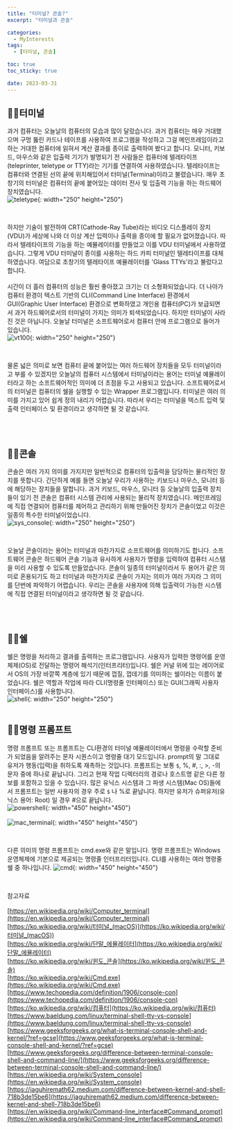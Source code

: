 ```yaml
---
title: "터미널? 콘솔?"
excerpt: "터미널과 콘솔"

categories:
  - MyInterests
tags:
  - [터미널, 콘솔]

toc: true
toc_sticky: true

date: 2023-03-31
---
```


## 🧑‍💻터미널
과거 컴퓨터는 오늘날의 컴퓨터의 모습과 많이 달랐습니다. 과거 컴퓨터는 매우 거대했으며 구멍 뚫린 카드나 테이프를 사용하여 프로그램을 작성하고 그걸 메인프레임이라고 하는 거대한 컴퓨터에 읽혀서 계산 결과를 종이로 출력하여 봤다고 합니다. 모니터, 키보드, 마우스와 같은 입출력 기기가 발명되기 전 사람들은 컴퓨터에 텔레타이프(teleprinter, teletype or TTY)라는 기기를 연결하여 사용하였습니다. 텔레타이프는 컴퓨터와 연결된 선의 끝에 위치해있어서 터미널(Terminal)이라고 불렸습니다. 매우 초창기의 터미널은 컴퓨터의 끝에 붙어있는 데이터 전사 및 입출력 기능을 하는 하드웨어 장치였습니다.
<br>
![teletype](/assets/images/MyInterest/teletype.jpeg){: width="250" height="250"}

<br>

하지만 기술이 발전하여 CRT(Cathode-Ray Tube)라는 비디오 디스플레이 장치(VDU)가 세상에 나와 더 이상 계산 입력이나 출력을 종이에 할 필요가 없어졌습니다. 따라서 텔레타이프의 기능을 하는 예뮬레이터를 만들었고 이를 VDU 터미널에서 사용하였습니다. 그렇게 VDU 터미널이 종이를 사용하는 하드 카피 터미널인 텔레타이프를 대체하였습니다. 여담으로 초창기의 텔레타이프 예뮬레이터를 'Glass TTYs'라고 불렀다고 합니다.
<br><br>
시간이 더 흘러 컴퓨터의 성능은 훨씬 좋아졌고 크기는 더 소형화되었습니다. 더 나아가 컴퓨터 환경이 텍스트 기반의 CLI(Command Line Interface) 환경에서 GUI(Graphic User Interface) 환경으로 변화하였고 개인용 컴퓨터(PC)가 보급되면서 과거 하드웨어로서의 터미널이 가지는 의미가 퇴색되었습니다. 하지만 터미널이 사라진 것은 아닙니다. 오늘날 터미널은 소프트웨어로서 컴퓨터 안에 프로그램으로 들어가 있습니다.
<br>
![vt100](/assets/images/MyInterest/VT100.png){: width="250" height="250"}

<br>

물론 넓은 의미로 보면 컴퓨터 끝에 붙어있는 여러 하드웨어 장치들을 모두 터미널이라고 부를 수 있겠지만 오늘날의 컴퓨터 시스템에서 터미널이라는 용어는 터미널 예뮬레이터라고 하는 소프트웨어적인 의미에 더 초점을 두고 사용되고 있습니다. 소프트웨어로서의 터미널은 컴퓨터의 쉘을 실행할 수 있는 Wrapper 프로그램입니다. 터미널은 여러 의미를 가지고 있어 쉽게 정의 내리기 어렵습니다. 따라서 우리는 터미널을 텍스트 입력 및 출력 인터페이스 및 환경이라고 생각하면 될 것 같습니다.

<br><br>

## 🧑‍💻콘솔
콘솔은 여러 가지 의미를 가지지만 일반적으로 컴퓨터의 입출력을 담당하는 물리적인 장치를 뜻합니다. 간단하게 예를 들면 오늘날 우리가 사용하는 키보드나 마우스, 모니터 등에 해당하는 장치들을 말합니다. 과거 키보드, 마우스, 모니터 등 오늘날의 입출력 장치들이 있기 전 콘솔은 컴퓨터 시스템 관리에 사용되는 물리적 장치였습니다. 메인프레임에 직접 연결되어 컴퓨터를 제어하고 관리하기 위해 만들어진 장치가 콘솔이었고 이것은 일종의 특수한 터미널이었습니다.
<br>
![sys_console](/assets/images/MyInterest/sysconsole.jpeg){: width="250" height="250"}

<br>

오늘날 콘솔이라는 용어는 터미널과 마찬가지로 소프트웨어를 의미하기도 합니다. 소프트웨어 콘솔은 하드웨어 콘솔 기능과 유사하게 사용자가 명령을 입력하여 컴퓨터 시스템을 미리 사용할 수 있도록 만들었습니다. 콘솔이 일종의 터미널이라서 두 용어가 같은 의미로 혼용되기도 하고 터미널과 마찬가지로 콘솔이 가지는 의미가 여러 가지라 그 의미를 단번에 파악하기 어렵습니다. 우리는 콘솔을 사용자에 의해 입출력이 가능한 시스템에 직접 연결된 터미널이라고 생각하면 될 것 같습니다.

<br><br>

## 🧑‍💻쉘
쉘은 명령을 처리하고 결과를 출력하는 프로그램입니다. 사용자가 입력한 명령어를 운영 체제(OS)로 전달하는 명령어 해석기(인터프리터)입니다. 쉘은 커널 위에 있는 레이어로서 OS의 가장 바깥쪽 계층에 있기 때문에 껍질, 껍데기를 의미하는 쉘이라는 이름이 붙었습니다. 쉘은 역할과 작업에 따라 CLI(명령줄 인터페이스) 또는 GUI(그래픽 사용자 인터페이스)를 사용합니다.
<br>
![shell](/assets/images/MyInterest/shell.png){: width="250" height="250"}
<br><br>

## 🧑‍💻명령 프롬프트
명령 프롬프트 또는 프롬프트는 CLI환경의 터미널 예뮬레이터에서 명령을 수락할 준비가 되었음을 알려주는 문자 시퀀스이고 명령줄 대기 모드입니다. prompt의 말 그대로 유저가 행동(입력)을 취하도록 재촉하는 것입니다. 프롬프트는 보통 `$`, %, #, :, >, -의 문자 중에 하나로 끝납니다. 그리고 현재 작업 디렉터리의 경로나 호스트명 같은 다른 정보를 포함하고 있을 수 있습니다. 많은 유닉스 시스템과 그 파생 시스템(Mac OS)들에서 프롬프트는 일반 사용자의 경우 주로 `$` 나 %로 끝납니다. 하지만 유저가 슈퍼유저(유닉스 용어: Root) 일 경우 #으로 끝납니다.
<br>
![powershell](/assets/images/MyInterest/powershell.png){: width="450" height="450"}
<br><br>
![mac_terminal](/assets/images/MyInterest/macterminal.png){: width="450" height="450"}

<br>

다른 의미의 명령 프롬프트는 cmd.exe와 같은 말입니다. 명령 프롬프트는 Windows 운영체제에 기본으로 제공되는 명령줄 인터프리터입니다. CLI를 사용하는 여러 명령줄 쉘 중 하나입니다.
![cmd](/assets/images/MyInterest/cmd.png){: width="450" height="450"}

<br>

참고자료
<br><br>
[https://en.wikipedia.org/wiki/Computer_terminal](https://en.wikipedia.org/wiki/Computer_terminal)
<br>
[https://ko.wikipedia.org/wiki/터미널_(macOS)](https://ko.wikipedia.org/wiki/터미널_(macOS))
<br>
[https://ko.wikipedia.org/wiki/단말_에뮬레이터](https://ko.wikipedia.org/wiki/단말_에뮬레이터)
<br>
[https://ko.wikipedia.org/wiki/윈도_콘솔](https://ko.wikipedia.org/wiki/윈도_콘솔)
<br>
[https://ko.wikipedia.org/wiki/Cmd.exe](https://ko.wikipedia.org/wiki/Cmd.exe)
<br>
[https://www.techopedia.com/definition/1906/console-con](https://www.techopedia.com/definition/1906/console-con)
<br>
[https://ko.wikipedia.org/wiki/컴퓨터](https://ko.wikipedia.org/wiki/컴퓨터)
<br>
[https://www.baeldung.com/linux/terminal-shell-tty-vs-console](https://www.baeldung.com/linux/terminal-shell-tty-vs-console)
<br>
[https://www.geeksforgeeks.org/what-is-terminal-console-shell-and-kernel/?ref=gcse](https://www.geeksforgeeks.org/what-is-terminal-console-shell-and-kernel/?ref=gcse)
<br>
[https://www.geeksforgeeks.org/difference-between-terminal-console-shell-and-command-line/](https://www.geeksforgeeks.org/difference-between-terminal-console-shell-and-command-line/)
<br>
[https://en.wikipedia.org/wiki/System_console](https://en.wikipedia.org/wiki/System_console)
<br>
[https://jaguhiremath62.medium.com/difference-between-kernel-and-shell-718b3de15be6](https://jaguhiremath62.medium.com/difference-between-kernel-and-shell-718b3de15be6)
<br>
[https://en.wikipedia.org/wiki/Command-line_interface#Command_prompt](https://en.wikipedia.org/wiki/Command-line_interface#Command_prompt)

<br><br>